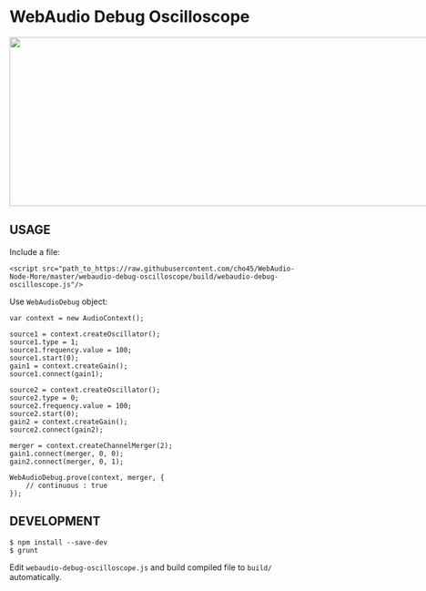 WebAudio Debug Oscilloscope
===========================

<img src="https://dl.dropboxusercontent.com/u/673746/Screenshots/2014-04-20%2021.02.23.png" width="1058" height="297" style="max-width: 800px"/>

## USAGE

Include a file:
```
<script src="path_to_https://raw.githubusercontent.com/cho45/WebAudio-Node-More/master/webaudio-debug-oscilloscope/build/webaudio-debug-oscilloscope.js"/>
```


Use `WebAudioDebug` object:
```
var context = new AudioContext();

source1 = context.createOscillator();
source1.type = 1;
source1.frequency.value = 100;
source1.start(0);
gain1 = context.createGain();
source1.connect(gain1);

source2 = context.createOscillator();
source2.type = 0;
source2.frequency.value = 100;
source2.start(0);
gain2 = context.createGain();
source2.connect(gain2);

merger = context.createChannelMerger(2);
gain1.connect(merger, 0, 0);
gain2.connect(merger, 0, 1);

WebAudioDebug.prove(context, merger, {
	// continuous : true
});
```


## DEVELOPMENT

```
$ npm install --save-dev
$ grunt
```

Edit `webaudio-debug-oscilloscope.js` and build compiled file to `build/` automatically.

